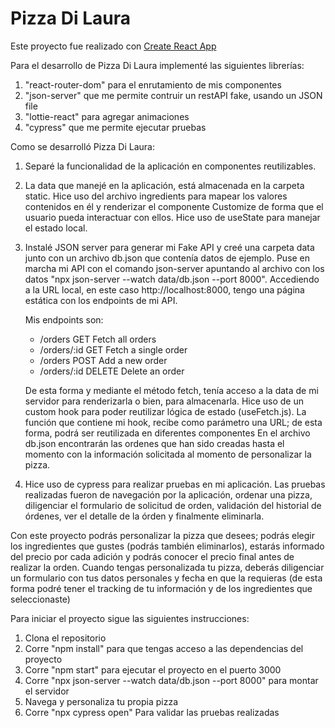 # Pizza Di Laura

Este proyecto fue realizado con [Create React App](https://github.com/facebook/create-react-app)

Para el desarrollo de Pizza Di Laura implementé las siguientes librerías:

1. "react-router-dom" para el enrutamiento de mis componentes
2. "json-server" que me permite contruir un restAPI fake, usando un JSON file
3. "lottie-react" para agregar animaciones
4. "cypress" que me permite ejecutar pruebas

Como se desarrolló Pizza Di Laura:

1. Separé la funcionalidad de la aplicación en componentes reutilizables.
2. La data que manejé en la aplicación, está almacenada en la carpeta static. Hice uso del archivo ingredients para mapear los valores contenidos en él y renderizar el componente Customize de forma que el usuario pueda interactuar con ellos.
   Hice uso de useState para manejar el estado local.
3. Instalé JSON server para generar mi Fake API y creé una carpeta data junto con un archivo db.json que contenía datos de ejemplo.
   Puse en marcha mi API con el comando json-server apuntando al archivo con los datos "npx json-server --watch data/db.json --port 8000". Accediendo a la URL local, en este caso http://localhost:8000, tengo una página estática con los endpoints de mi API.

   Mis endpoints son:

   - /orders GET Fetch all orders
   - /orders/:id GET Fetch a single order
   - /orders POST Add a new order
   - /orders/:id DELETE Delete an order

   De esta forma y mediante el método fetch, tenía acceso a la data de mi servidor para renderizarla o bien, para almacenarla.
   Hice uso de un custom hook para poder reutilizar lógica de estado (useFetch.js). La función que contiene mi hook, recibe como parámetro una URL; de esta forma, podrá ser reutilizada en diferentes componentes
   En el archivo db.json encontrarán las ordenes que han sido creadas hasta el momento con la información solicitada al momento de personalizar la pizza.

4. Hice uso de cypress para realizar pruebas en mi aplicación. Las pruebas realizadas fueron de navegación por la aplicación, ordenar una pizza, diligenciar el formulario de solicitud de orden, validación del historial de órdenes, ver el detalle de la órden y finalmente eliminarla.

Con este proyecto podrás personalizar la pizza que desees; podrás elegir los ingredientes que gustes (podrás también eliminarlos), estarás informado del precio por cada adición y podrás conocer el precio final antes de realizar la orden. Cuando tengas personalizada tu pizza, deberás diligenciar un formulario con tus datos personales y fecha en que la requieras (de esta forma podré tener el tracking de tu información y de los ingredientes que seleccionaste)

Para iniciar el proyecto sigue las siguientes instrucciones:

1. Clona el repositorio
2. Corre "npm install" para que tengas acceso a las dependencias del proyecto
3. Corre "npm start" para ejecutar el proyecto en el puerto 3000
4. Corre "npx json-server --watch data/db.json --port 8000" para montar el servidor
5. Navega y personaliza tu propia pizza
6. Corre "npx cypress open" Para validar las pruebas realizadas

